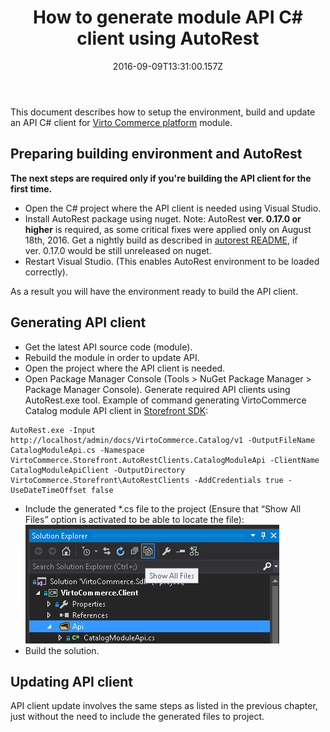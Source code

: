 ﻿---
aliases:
  - docs/vc2devguide/development-scenarios/how-to-generate-module-api-c-sharp-client
title: How to generate module API C# client using AutoRest
description: The article describes how to generate module API C# client using AutoRest
layout: docs
date: 2016-09-09T13:31:00.157Z
priority: 5
---
This document describes how to setup the environment, build and update an API C# client for <a href="/b2b-ecommerce-platform">Virto Commerce platform</a> module.

## Preparing building environment and AutoRest

**The next steps are required only if you're building the API client for the first time.**

* Open the C# project where the API client is needed using Visual Studio.
* Install AutoRest package using nuget. Note: AutoRest **ver. 0.17.0 or higher** is required, as some critical fixes were applied only on August 18th, 2016. Get a nightly build as described in <a href="https://github.com/Azure/autorest" rel="nofollow">autorest README</a>, if ver. 0.17.0 would be still unreleased on nuget.
* Restart Visual Studio. (This enables AutoRest environment to be loaded correctly).

As a result you will have the environment ready to build the API client.

## Generating API client

* Get the latest API source code (module).
* Rebuild the module in order to update API.
* Open the project where the API client is needed.
* Open Package Manager Console (Tools > NuGet Package Manager > Package Manager Console). Generate required API clients using AutoRest.exe tool. Example of command generating VirtoCommerce Catalog module API client in <a href="https://github.com/VirtoCommerce/vc-storefront" rel="nofollow">Storefront SDK</a>:

```
AutoRest.exe -Input http://localhost/admin/docs/VirtoCommerce.Catalog/v1 -OutputFileName CatalogModuleApi.cs -Namespace VirtoCommerce.Storefront.AutoRestClients.CatalogModuleApi -ClientName CatalogModuleApiClient -OutputDirectory VirtoCommerce.Storefront\AutoRestClients -AddCredentials true -UseDateTimeOffset false
```

* Include the generated *.cs file to the project (Ensure that “Show All Files” option is activated to be able to locate the file):
  ![Show all files for Client project](../../../assets/images/docs/pasted-image-5.png "Show all files for Client project")
* Build the solution.

## Updating API client

API client update involves the same steps as listed in the previous chapter, just without the need to include the generated files to project.
